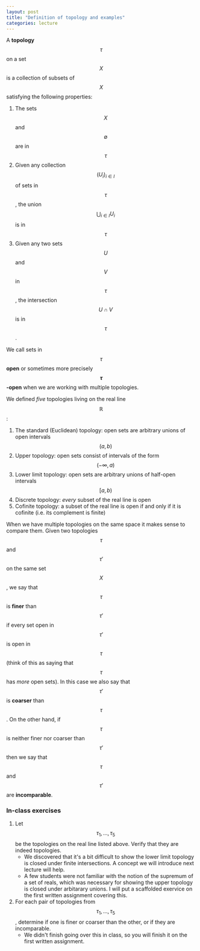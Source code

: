 ```yaml
---
layout: post
title: "Definition of topology and examples"
categories: lecture
---
```


A **topology** $$\tau$$ on a set $$X$$ is a collection of subsets of $$X$$ satisfying the following properties:

1. The sets $$X$$ and $$\emptyset$$ are in $$\tau$$
2. Given any collection $$(U_i)_{i \in I}$$ of sets in $$\tau$$, the union $$\bigcup_{i \in I} U_i$$ is in $$\tau$$
3. Given any two sets $$U$$ and $$V$$ in $$\tau$$, the intersection $$U \cap V$$ is in $$\tau$$.

We call sets in $$\tau$$ **open** or sometimes more precisely **$$\tau$$-open** when we are working with multiple topologies.

We defined <i>five</i> topologies living on the real line $$\mathbb{R}$$:

1. The standard (Euclidean) topology: open sets are arbitrary unions of open intervals $$(a, b)$$
2. Upper topology: open sets consist of intervals of the form $$(-\infty, a)$$
3. Lower limit topology: open sets are arbitrary unions of half-open intervals $$[a, b)$$
4. Discrete topology: *every* subset of the real line is open
5. Cofinite topology: a subset of the real line is open if and only if it is cofinite (i.e. its complement is finite)

When we have multiple topologies on the same space it makes sense to compare them.
Given two topologies $$\tau$$ and $$\tau'$$ on the same set $$X$$, we say that $$\tau$$ is **finer** than $$\tau'$$ if every set open in $$\tau'$$ is open in $$\tau$$ (think of this as saying that $$\tau$$ has <i>more</i> open sets).
In this case we also say that $$\tau'$$ is **coarser** than $$\tau$$.
On the other hand, if $$\tau$$ is neither finer nor coarser than $$\tau'$$ then we say that $$\tau$$ and $$\tau'$$ are **incomparable**.

### In-class exercises

1. Let $$\tau_1, ..., \tau_5$$ be the topologies on the real line listed above. Verify that they are indeed topologies.
    - We discovered that it's a bit difficult to show the lower limit topology is closed under finite intersections. A concept we will introduce next lecture will help.
    - A few students were not familiar with the notion of the supremum of a set of reals, which was necessary for showing the upper topology is closed under arbitarary unions. I will put a scaffolded exervice on the first written assignment covering this.
1. For each pair of topologies from $$\tau_1, ..., \tau_5$$, determine if one is finer or coarser than the other, or if they are incomparable.
    - We didn't finish going over this in class, so you will finish it on the first written assignment.


